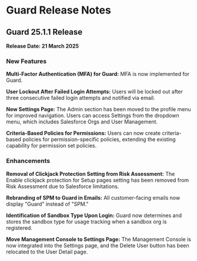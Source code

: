 # Guard Release Notes

## Guard 25.1.1 Release

**Release Date: 21 March 2025**

### New Features

**Multi-Factor Authentication (MFA) for Guard:** MFA is now implemented for Guard.

**User Lockout After Failed Login Attempts:** Users will be locked out after three consecutive failed login attempts and notified via email.

**New Settings Page:** The Admin section has been moved to the profile menu for improved navigation. Users can access Settings from the dropdown menu, which includes Salesforce Orgs and User Management.

**Criteria-Based Policies for Permissions:** Users can now create criteria-based policies for permission-specific policies, extending the existing capability for permission set policies.

### Enhancements

**Removal of Clickjack Protection Setting from Risk Assessment:** The Enable clickjack protection for Setup pages setting has been removed from Risk Assessment due to Salesforce limitations.

**Rebranding of SPM to Guard in Emails:** All customer-facing emails now display "Guard" instead of "SPM."

**Identification of Sandbox Type Upon Login:** Guard now determines and stores the sandbox type for usage tracking when a sandbox org is registered.

**Move Management Console to Settings Page:** The Management Console is now integrated into the Settings page, and the Delete User button has been relocated to the User Detail page.
